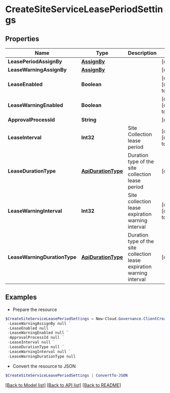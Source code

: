 # CreateSiteServiceLeasePeriodSettings
## Properties

Name | Type | Description | Notes
------------ | ------------- | ------------- | -------------
**LeasePeriodAssignBy** | [**AssignBy**](AssignBy.md) |  | [optional] 
**LeaseWarningAssignBy** | [**AssignBy**](AssignBy.md) |  | [optional] 
**LeaseEnabled** | **Boolean** |  | [optional] [default to $false]
**LeaseWarningEnabled** | **Boolean** |  | [optional] [default to $false]
**ApprovalProcessId** | **String** |  | [optional] 
**LeaseInterval** | **Int32** | Site Collection lease period | [optional] [default to 0]
**LeaseDurationType** | [**ApiDurationType**](ApiDurationType.md) | Duration type of the site collection lease period | [optional] 
**LeaseWarningInterval** | **Int32** | Site collection lease expiration warning interval | [optional] [default to 0]
**LeaseWarningDurationType** | [**ApiDurationType**](ApiDurationType.md) | Duration type of the site collection lease expiration warning interval | [optional] 

## Examples

- Prepare the resource
```powershell
$CreateSiteServiceLeasePeriodSettings = New-Cloud.Governance.ClientCreateSiteServiceLeasePeriodSettings  -LeasePeriodAssignBy null `
 -LeaseWarningAssignBy null `
 -LeaseEnabled null `
 -LeaseWarningEnabled null `
 -ApprovalProcessId null `
 -LeaseInterval null `
 -LeaseDurationType null `
 -LeaseWarningInterval null `
 -LeaseWarningDurationType null
```

- Convert the resource to JSON
```powershell
$CreateSiteServiceLeasePeriodSettings | ConvertTo-JSON
```

[[Back to Model list]](../README.md#documentation-for-models) [[Back to API list]](../README.md#documentation-for-api-endpoints) [[Back to README]](../README.md)

